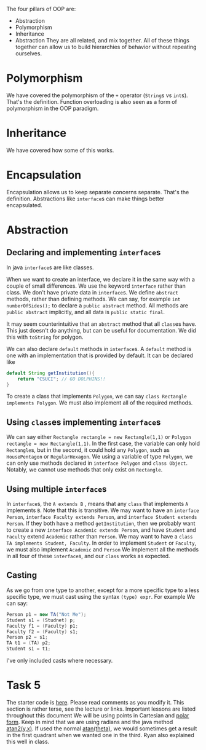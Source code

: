 The four pillars of OOP are:
- Abstraction
- Polymorphism
- Inheritance
- Abstraction
They are all related, and mix together.
All of these things together can allow us to build hierarchies of behavior without repeating ourselves.
# Polymorphism
We have covered the polymorphism of the `+` operator (`String`s vs `int`s).
That's the definition.
Function overloading is also seen as a form of polymorphism in the OOP paradigm.
# Inheritance
We have covered how some of this works.
# Encapsulation
Encapsulation allows us to keep separate concerns separate.
That's the definition.
Abstractions like `interface`s can make things better encapsulated.
# Abstraction
## Declaring and implementing `interface`s
In java `interface`s are like classes.

When we want to create an interface, we declare it in the same way with a couple of small differences.
We use the keyword `interface` rather than class.
We don't have private data in `interface`s.
We define `abstract` methods, rather than defining methods.
We can say, for example `int numberOfSides();` to declare a `public abstract` method.
All methods are `public abstract` implicitly, and all data is `public static final`.

It may seem counterintuitive that an `abstract` method that all `class`es have.
This just doesn't do anything, but can be useful for documentation.
We did this with `toString` for polygon.

We can also declare `default` methods in `interface`s.
A `default` method is one with an implementation that is provided by default.
It can be declared like
```java
default String getInstitution(){
	return "CSUCI"; // GO DOLPHINS!!
}
```

To create a class that implements `Polygon`, we can say `class Rectangle implements Polygon`.
We must also implement all of the required methods.

## Using `class`es implementing `interface`s
We can say either `Rectangle rectangle = new Rectangle(1,1)` or `Polygon rectangle = new Rectangle(1,1)`.
In the first case, the variable can only hold `Rectangle`s, but in the second, it could hold any `Polygon`, such as `HousePentagon` or `RegularHexagon`.
We using a variable of type `Polygon`, we can only use methods declared in `interface Polygon` and `class Object`.
Notably, we cannot use methods that only exist on `Rectangle`.

## Using multiple `interface`s
In `interface`s, the `A extends B` , means that any `class` that implements `A` implements `B`.
Note that this is transitive.
We may want to have an `interface Person`, `interface Faculty extends Person`, and `interface Student extends Person`.
If they both have a method `getInstitution`, then we probably want to create a new `interface Academic extends Person`, and have `Student` and `Faculty` extend `Academic` rather than `Person`.
We may want to have a `class TA implements Student, Faculty`.
In order to implement `Student` or `Faculty`, we must also implement `Academic` and `Person`
We implement all the methods in all four of these `interface`s, and our `class` works as expected.

## Casting
As we go from one type to another, except for a more specific type to a less specific type, we must cast using the syntax `(type) expr`.
For example We can say:
```java
Person p1 = new TA("Not Me");
Student s1 = (Studnet) p;
Faculty f1 = (Faculty) p1;
Faculty f2 = (Faculty) s1;
Person p2 = s1;
TA t1 = (TA) p2;
Student s1 = t1;
```
I've only included casts where necessary.

# Task 5
The starter code is [here](https://github.com/arewhyaeenn/OOP_PILLARS_1/blob/master/point.zip).
Please read comments as you modify it.
This section is rather terse, see the lecture or links.
Important lessons are listed throughout this document
We will be using points in Cartesian and [polar form](https://mathworld.wolfram.com/PolarCoordinates.html).
Keep in mind that we are using radians and the java method [atan2(y,x)](https://docs.oracle.com/javase/8/docs/api/java/lang/Math.html#atan2-double-double-).
If used the normal [atan(theta)](https://docs.oracle.com/javase/8/docs/api/java/lang/Math.html#atan-double-), we would sometimes get a result in the first quadrant when we wanted one in the third.
Ryan also explained this well in class.
